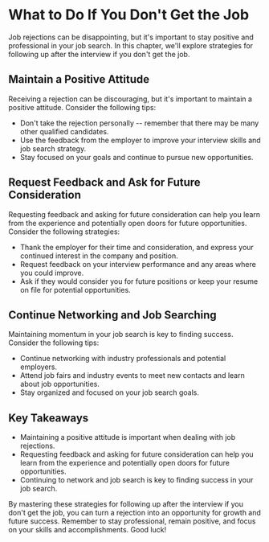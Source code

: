 What to Do If You Don't Get the Job
================================================================================

Job rejections can be disappointing, but it's important to stay positive and professional in your job search. In this chapter, we'll explore strategies for following up after the interview if you don't get the job.

Maintain a Positive Attitude
----------------------------

Receiving a rejection can be discouraging, but it's important to maintain a positive attitude. Consider the following tips:

* Don't take the rejection personally -- remember that there may be many other qualified candidates.
* Use the feedback from the employer to improve your interview skills and job search strategy.
* Stay focused on your goals and continue to pursue new opportunities.

Request Feedback and Ask for Future Consideration
-------------------------------------------------

Requesting feedback and asking for future consideration can help you learn from the experience and potentially open doors for future opportunities. Consider the following strategies:

* Thank the employer for their time and consideration, and express your continued interest in the company and position.
* Request feedback on your interview performance and any areas where you could improve.
* Ask if they would consider you for future positions or keep your resume on file for potential opportunities.

Continue Networking and Job Searching
-------------------------------------

Maintaining momentum in your job search is key to finding success. Consider the following tips:

* Continue networking with industry professionals and potential employers.
* Attend job fairs and industry events to meet new contacts and learn about job opportunities.
* Stay organized and focused on your job search goals.

Key Takeaways
-------------

* Maintaining a positive attitude is important when dealing with job rejections.
* Requesting feedback and asking for future consideration can help you learn from the experience and potentially open doors for future opportunities.
* Continuing to network and job search is key to finding success in your job search.

By mastering these strategies for following up after the interview if you don't get the job, you can turn a rejection into an opportunity for growth and future success. Remember to stay professional, remain positive, and focus on your skills and accomplishments. Good luck!
